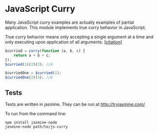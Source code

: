 JavaScript Curry
========

Many JavaScript curry examples are actually examples of partial application. This module implements true curry behavior in JavaScript.

True curry behavior means only accepting a single argument at a time and only executing upon application of all arguments. [[citation](http://en.wikipedia.org/wiki/Currying)]

```JavaScript
$curried = curry(function (a, b, c) {
	return a + b + c;
});
$curried(1)(2)(3); //6

$curriedOne = $curried(1);
$curriedOne(2)(3); //6
```

Tests
--------

Tests are written in jasmine. They can be run at http://tryjasmine.com/

To run from the command line:

    npm install jasmine-node
    jasmine-node path/to/js-curry
